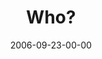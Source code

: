 ---
layout: message
category: message
series: "Wisdom"
title: "Who?"
date: 2006-09-23-00-00
message_id: 50
sc-permalink-url: "http://soundcloud.com/crdschurch/who"
audio: "http://s3.amazonaws.com/crossroads-media/messages/audio/Wisdom_02_Who_09-24-06_Tome.mp3"
audio-duration: "30:43"
tag: 
 - decision
 - wisdom
 - wise
 - simple
 - mocker
 - fool
 - tome
explicit: false
---
